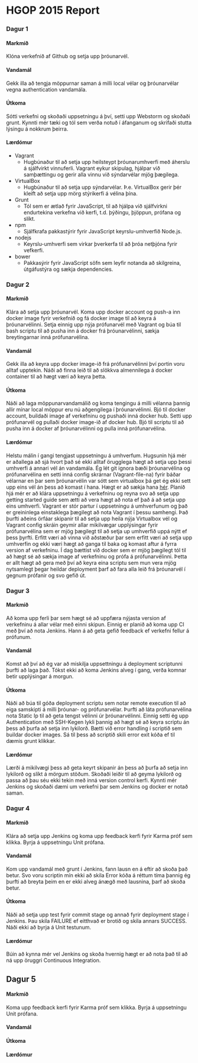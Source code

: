 HGOP 2015 Report
=========

### Dagur 1

#### Markmið
Klóna verkefnið af Github og setja upp þróunarvél.

#### Vandamál
Gekk illa að tengja möppurnar saman á milli local vélar og þróunarvélar vegna authentication vandamála.

#### Útkoma
Sótti verkefni og skoðaði uppsetningu á því, setti upp Webstorm og skoðaði grunt. Kynnti mér tæki og tól sem verða notuð í áfanganum og skrifaði stutta lýsingu á nokkrum þeirra.

#### Lærdómur
* Vagrant
  * Hugbúnaður til að setja upp heilsteypt þróunarumhverfi með áherslu á sjálfvirkt vinnuferli. Vagrant eykur skipulag, hjálpar við samþættingu og gerir alla vinnu við sýndarvélar mjög þægilega.
* VirtualBox
  * Hugbúnaður til að setja upp sýndarvélar. Þ.e. VirtualBox gerir þér kleift að setja upp mörg stýrikerfi á vélina þína.
* Grunt
  * Tól sem er ætlað fyrir JavaScript, til að hjálpa við sjálfvirkni endurtekina verkefna við kerfi, t.d. þýðingu, þjöppun, prófana og slíkt.
* npm
  * Sjálfkrafa pakkastýrir fyrir JavaScript keyrslu-umhverfið Node.js.
* nodejs
  * Keyrslu-umhverfi sem virkar þverkerfa til að þróa netþjóna fyrir vefkerfi.
* bower
  * Pakkasýrir fyrir JavaScript söfn sem leyfir notanda að skilgreina, útgáfustýra og sækja dependencies.
  
  
### Dagur 2

#### Markmið
Klára að setja upp þróunarvél. Koma upp docker account og push-a inn docker image fyrir verkefnið og fá docker image til að keyra á þróunarvélinni. 
Setja einnig upp nýja prófunarvél með Vagrant og búa til bash scriptu til að pusha inn á docker frá þróunarvélinni, sækja breytingarnar inná prófunarvélina.

#### Vandamál
Gekk illa að keyra upp docker image-ið frá prófunarvélinni því portin voru alltaf upptekin. Náði að finna leið til að slökkva almennilega á docker container
til að hægt væri að keyra þetta.

#### Útkoma
Náði að laga möppunarvandamálið og koma tengingu á milli vélanna þannig allir mínar local möppur eru nú aðgengilega í þróunarvélinni.
Bjó til docker account, buildaði image af verkefninu og pushaði inná docker hub. Setti upp prófunarvél og pullaði docker image-ið af docker hub.
Bjó til scriptu til að pusha inn á docker af þróunarvélinni og pulla inná prófunarvélina.

#### Lærdómur
Helstu málin í gangi tengjast uppsetningu á umhverfum. Hugsunin hjá mér er aðallega að sjá hvort það sé ekki alltaf örugglega hægt að setja upp þessi umhverfi
á annari vél án vandamála. Ég lét git ignora bæði þróunarvélina og prófunarvélina en setti inná config skrárnar (Vagrant-file-na) fyrir báðar vélarnar en
þar sem þróunarvélin var sótt sem virtualbox þá get ég ekki sett upp eins vél án þess að komast í hana. Hægt er að sækja hana [hér](https://dl.dropboxusercontent.com/u/7122561/package.box).
Planið hjá mér er að klára uppsetningu á verkefninu og reyna svo að setja upp getting started guide sem ætti að vera hægt að nota ef það á að setja upp eins umhverfi.
Vagrant er stór partur í uppsetningu á umhverfunum og það er greininlega einstaklega þægilegt að nota Vagrant í þessu samhengi.
Það þurfti aðeins örfáar skipanir til að setja upp heila nýja Virtualbox vél og Vagrant config skráin geymir allar mikilvægar upplýsingar fyrir prófunarvélina
sem er mjög þægilegt til að setja up umhverfið uppá nýtt ef þess þyrfti.
Erfitt væri að vinna við aðstæður þar sem erfitt væri að setja upp umhverfin og ekki væri hægt að ganga til baka og komast aftur á
fyrra version af verkefninu.
Í dag bættist við docker sem er mjög þægilegt tól til að hægt sé að sækja image af verkefninu og prófa á prófunarvélinni. 
Þetta er allt hægt að gera með því að keyra eina scriptu sem mun vera mjög nytsamlegt þegar heildar deployment þarf að fara alla leið frá þróunarvél í gegnum prófanir og svo gefið út.


### Dagur 3

#### Markmið
Að koma upp ferli þar sem hægt sé að uppfæra nýjasta version af verkefninu á allar vélar með einni skipun.
Einnig er planið að koma upp CI með því að nota Jenkins. Hann á að geta gefið feedback ef verkefni fellur á prófunum.

#### Vandamál
Komst að því að ég var að miskilja uppsettningu á deployment scriptunni þurfti að laga það. Tókst ekki að koma Jenkins alveg í gang, verða komnar betir upplýsingar á morgun.

#### Útkoma
Náði að búa til góða deployment scriptu sem notar remote execution til að eiga samskipti á milli þróunar- og prófunarvélar.
Þurfti að láta prófunarvélina nota Static Ip til að geta tengst vélinni úr þróunarvélinni.
Einnig setti ég upp Authentication með SSH-Kegen lykli þannig að hægt sé að keyra scriptu án þess að þurfa að setja inn lykilorð.
Bætti við error handling í scriptið sem buildar docker images. Sá til þess að scriptið skili error exit kóða ef til dæmis grunt klikkar.

#### Lærdómur
Lærði á mikilvægi þess að geta keyrt skipanir án þess að þurfa að setja inn lykilorð og slíkt á mörgum stöðum.
Skoðaði leiðir til að geyma lykilorð og passa að þau séu ekki tekin með inná version control kerfi.
Kynnti mér Jenkins og skoðaði dæmi um verkefni þar sem Jenkins og docker er notað saman.

### Dagur 4

#### Markmið
Klára að setja upp Jenkins og koma upp feedback kerfi fyrir Karma próf sem klikka. Byrja á uppsetningu Unit prófana.

#### Vandamál
Kom upp vandamál með grunt í Jenkins, fann lausn en á eftir að skoða það betur. 
Svo voru scriptin mín ekki að skila Error kóða á réttum tíma þannig ég þurfti að breyta þeim en er ekki alveg ánægð með lausnina, þarf að skoða betur.

#### Útkoma
Náði að setja upp test fyrir commit stage og annað fyrir deployment stage í Jenkins. 
Þau skila FAILURE ef eitthvað er brotið og skila annars SUCCESS.
Náði ekki að byrja á Unit testunum.

#### Lærdómur
Búin að kynna mér vel Jenkins og skoða hvernig hægt er að nota það til að ná upp öruggri Continuous Integration. 

## Dagur 5

#### Markmið
Koma upp feedback kerfi fyrir Karma próf sem klikka. Byrja á uppsetningu Unit prófana.

#### Vandamál

#### Útkoma

#### Lærdómur
